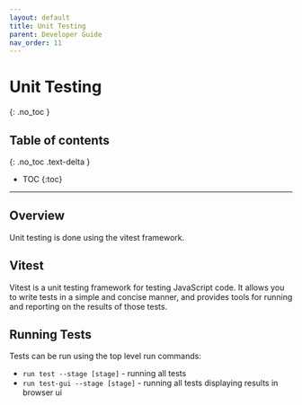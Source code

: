 ```yaml
---
layout: default
title: Unit Testing
parent: Developer Guide
nav_order: 11
---
```


# Unit Testing
{: .no_toc }

## Table of contents
{: .no_toc .text-delta }

- TOC
{:toc}

---

## Overview
Unit testing is done using the vitest framework.

## Vitest
Vitest is a unit testing framework for testing JavaScript code. It allows you to write tests in a simple and concise manner, and provides tools for running and reporting on the results of those tests.

## Running Tests
Tests can be run using the top level run commands:
- `run test --stage [stage]` - running all tests
- `run test-gui --stage [stage]`  - running all tests displaying results in browser ui
